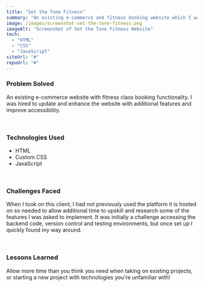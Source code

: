 ```yaml
---
title: "Set the Tone Fitness"
summary: "An existing e-commerce and fitness booking website which I was hired to update and enhance."
image: /images/screenshot-set-the-tone-fitness.png
imageAlt: "Screenshot of Set the Tone Fitness Website"
tech:
  - "HTML"
  - "CSS"
  - "JavaScript"
siteUrl: "#"
repoUrl: "#"
---
```


### Problem Solved

An existing e-commerce website with fitness class booking functionality. I was hired to update and enhance the website with additional features and improve accessibility.

<br>

### Technologies Used

- HTML
- Custom CSS
- JavaScript

<br>

### Challenges Faced

When I took on this client, I had not previously used the platform it is hosted on so needed to allow additional time to upskill and research some of the features I was asked to implement. It was initially a challenge accessing the backend code, version control and testing environments, but once set up I quickly found my way around. 

<br>

### Lessons Learned

Allow more time than you think you need when taking on existing projects, or starting a new project with technologies you're unfamiliar with! 

<br>
